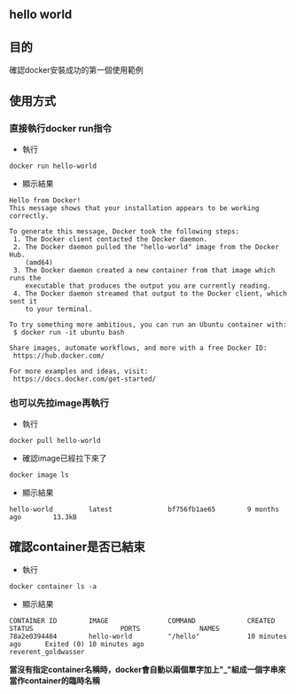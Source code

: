 hello world
---

## 目的 

確認docker安裝成功的第一個使用範例

## 使用方式 

### 直接執行docker run指令
- 執行
```docker
docker run hello-world
```
- 顯示結果
```console
Hello from Docker!
This message shows that your installation appears to be working correctly.

To generate this message, Docker took the following steps:
 1. The Docker client contacted the Docker daemon.
 2. The Docker daemon pulled the "hello-world" image from the Docker Hub.
    (amd64)
 3. The Docker daemon created a new container from that image which runs the
    executable that produces the output you are currently reading.
 4. The Docker daemon streamed that output to the Docker client, which sent it
    to your terminal.

To try something more ambitious, you can run an Ubuntu container with:
 $ docker run -it ubuntu bash

Share images, automate workflows, and more with a free Docker ID:
 https://hub.docker.com/

For more examples and ideas, visit:
 https://docs.docker.com/get-started/
```

### 也可以先拉image再執行
- 執行
```docker
docker pull hello-world
```
- 確認image已經拉下來了
```docker
docker image ls
```
- 顯示結果
```console
hello-world         latest              bf756fb1ae65        9 months ago        13.3kB
```

## 確認container是否已結束 
- 執行
```docker
docker container ls -a
```
- 顯示結果
```console
CONTAINER ID        IMAGE               COMMAND             CREATED             STATUS                      PORTS               NAMES
78a2e0394484        hello-world         "/hello"            10 minutes ago      Exited (0) 10 minutes ago                       reverent_goldwasser
```
**當沒有指定container名稱時，docker會自動以兩個單字加上"_"組成一個字串來當作container的臨時名稱**

